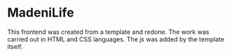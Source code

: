 # MadeniLife
This frontend was created from a template and redone. The work was carried out in HTML and CSS languages. The js was added by the template itself.
